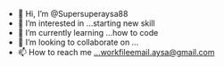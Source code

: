 - 👋 Hi, I’m @Supersuperaysa88
- 👀 I’m interested in ...starting new skill
- 🌱 I’m currently learning ...how to code
- 💞️ I’m looking to collaborate on ...
- 📫 How to reach me ...workfileemail.aysa@gmail.com

<!---
Supersuperaysa88/Supersuperaysa88 is a ✨ special ✨ repository because its `README.md` (this file) appears on your GitHub profile.
You can click the Preview link to take a look at your changes.
--->

